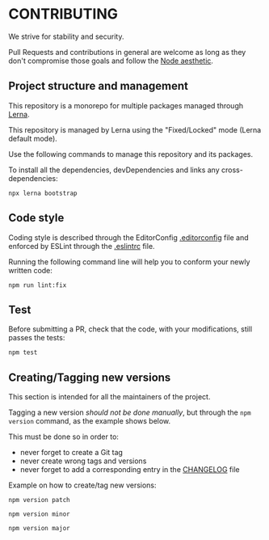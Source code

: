 CONTRIBUTING
============

We strive for stability and security.

Pull Requests and contributions in general are welcome as long as they don't
compromise those goals and follow the
[Node aesthetic](https://github.com/substack/blog/blob/master/node_aesthetic.markdown).


Project structure and management
--------------------------------

This repository is a monorepo for multiple packages managed through
[Lerna](https://lerna.js.org/).

This repository is managed by Lerna using the "Fixed/Locked" mode (Lerna default
mode).

Use the following commands to manage this repository and its packages.

To install all the dependencies, devDependencies and links any cross-dependencies:

```shellsession
npx lerna bootstrap
```


Code style
----------

Coding style is described through the EditorConfig
[.editorconfig](./.editorconfig) file and enforced by ESLint through the
[.eslintrc](./.eslintrc.js) file.

Running the following command line will help you to conform your newly written
code:

```shellsession
npm run lint:fix
```


Test
----

Before submitting a PR, check that the code, with your modifications, still
passes the tests:

```shellsession
npm test
```


Creating/Tagging new versions
-----------------------------

This section is intended for all the maintainers of the project.

Tagging a new version *should not be done manually*,
but through the `npm version` command, as the example shows below.

This must be done so in order to:

* never forget to create a Git tag
* never create wrong tags and versions
* never forget to add a corresponding entry in the [CHANGELOG](./CHANGELOG.md)
  file

Example on how to create/tag new versions:

```shellsession
npm version patch

npm version minor

npm version major
```

